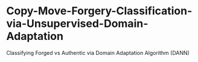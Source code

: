 # Copy-Move-Forgery-Classification-via-Unsupervised-Domain-Adaptation
Classifying Forged vs Authentic via Domain Adaptation Algorithm (DANN)
